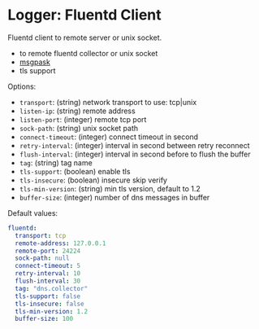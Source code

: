 
# Logger: Fluentd Client

Fluentd client to remote server or unix socket.
* to remote fluentd collector or unix socket
* [msgpask](https://msgpack.org/)
* tls support

Options:
- `transport`: (string) network transport to use: tcp|unix
- `listen-ip`: (string) remote address
- `listen-port`: (integer) remote tcp port
- `sock-path`: (string) unix socket path
- `connect-timeout`: (integer) connect timeout in second
- `retry-interval`: (integer) interval in second between retry reconnect
- `flush-interval`: (integer) interval in second before to flush the buffer
- `tag`: (string) tag name
- `tls-support`: (boolean) enable tls
- `tls-insecure`: (boolean) insecure skip verify
- `tls-min-version`: (string) min tls version, default to 1.2
- `buffer-size`: (integer) number of dns messages in buffer

Default values:

```yaml
fluentd:
  transport: tcp
  remote-address: 127.0.0.1
  remote-port: 24224
  sock-path: null
  connect-timeout: 5
  retry-interval: 10
  flush-interval: 30
  tag: "dns.collector"
  tls-support: false
  tls-insecure: false
  tls-min-version: 1.2
  buffer-size: 100
```
